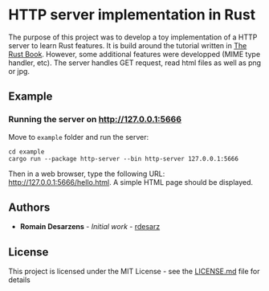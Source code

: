 # HTTP server implementation in Rust
The purpose of this project was to develop a toy implementation of a HTTP server to learn Rust features. It is build around the tutorial written in [The Rust Book](https://doc.rust-lang.org/book/ch20-00-final-project-a-web-server.html). However, some additional features were developped (MIME type handler, etc). The server handles GET request, read html files as well as png or jpg. 


## Example

### Running the server on http://127.0.0.1:5666 

Move to `example` folder and run the server:

```
cd example
cargo run --package http-server --bin http-server 127.0.0.1:5666
```

Then in a web browser, type the following URL: http://127.0.0.1:5666/hello.html. A simple HTML page should be displayed. 

## Authors

* **Romain Desarzens** - *Initial work* - [rdesarz](https://github.com/rdesarz)

## License

This project is licensed under the MIT License - see the [LICENSE.md](LICENSE.md) file for details
